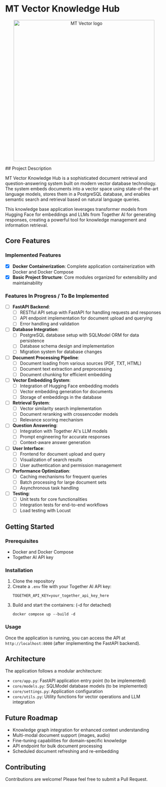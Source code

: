 # MT Vector Knowledge Hub
<p align="center">
<img src="https://github.com/user-attachments/assets/1d61a544-927b-4a7b-872c-36449bb2d3e3" alt="MT Vector logo" width="450"/>
</p>
## Project Description

MT Vector Knowledge Hub is a sophisticated document retrieval and question-answering system built on modern vector database technology. The system embeds documents into a vector space using state-of-the-art language models, stores them in a PostgreSQL database, and enables semantic search and retrieval based on natural language queries. 

This knowledge base application leverages transformer models from Hugging Face for embeddings and LLMs from Together AI for generating responses, creating a powerful tool for knowledge management and information retrieval.

## Core Features

### Implemented Features

- [x] **Docker Containerization**: Complete application containerization with Docker and Docker Compose
- [x] **Basic Project Structure**: Core modules organized for extensibility and maintainability

### Features In Progress / To Be Implemented

- [ ] **FastAPI Backend**: 
  - [ ] RESTful API setup with FastAPI for handling requests and responses
  - [ ] API endpoint implementation for document upload and querying
  - [ ] Error handling and validation

- [ ] **Database Integration**: 
  - [ ] PostgreSQL database setup with SQLModel ORM for data persistence
  - [ ] Database schema design and implementation
  - [ ] Migration system for database changes

- [ ] **Document Processing Pipeline**:
  - [ ] Document loading from various sources (PDF, TXT, HTML)
  - [ ] Document text extraction and preprocessing
  - [ ] Document chunking for efficient embedding
  
- [ ] **Vector Embedding System**:
  - [ ] Integration of Hugging Face embedding models
  - [ ] Vector embedding generation for documents
  - [ ] Storage of embeddings in the database
  
- [ ] **Retrieval System**:
  - [ ] Vector similarity search implementation
  - [ ] Document reranking with crossencoder models
  - [ ] Relevance scoring mechanism
  
- [ ] **Question Answering**:
  - [ ] Integration with Together AI's LLM models
  - [ ] Prompt engineering for accurate responses
  - [ ] Context-aware answer generation
  
- [ ] **User Interface**:
  - [ ] Frontend for document upload and query
  - [ ] Visualization of search results
  - [ ] User authentication and permission management
  
- [ ] **Performance Optimization**:
  - [ ] Caching mechanisms for frequent queries
  - [ ] Batch processing for large document sets
  - [ ] Asynchronous task handling
  
- [ ] **Testing**:
  - [ ] Unit tests for core functionalities
  - [ ] Integration tests for end-to-end workflows
  - [ ] Load testing with Locust

## Getting Started

### Prerequisites

- Docker and Docker Compose
- Together AI API key

### Installation

1. Clone the repository
2. Create a `.env` file with your Together AI API key:
   ```
   TOGETHER_API_KEY=your_together_api_key_here
   ```
3. Build and start the containers: (-d for detached)
   ```
   docker compose up --build -d
   ```

### Usage

Once the application is running, you can access the API at `http://localhost:8000` (after implementing the FastAPI backend).

## Architecture

The application follows a modular architecture:

- `core/app.py`: FastAPI application entry point (to be implemented)
- `core/models.py`: SQLModel database models (to be implemented)
- `core/settings.py`: Application configuration
- `core/utils.py`: Utility functions for vector operations and LLM integration

## Future Roadmap

- Knowledge graph integration for enhanced context understanding
- Multi-modal document support (images, audio)
- Fine-tuning capabilities for domain-specific knowledge
- API endpoint for bulk document processing
- Scheduled document refreshing and re-embedding

## Contributing

Contributions are welcome! Please feel free to submit a Pull Request.
